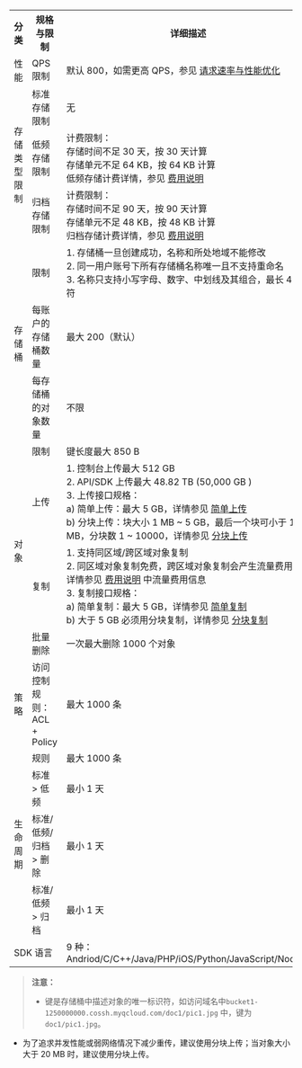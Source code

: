 <table>
    <tr>
        <th>分类</th> 
        <th>规格与限制</th> 
    			<th>详细描述</th> 
   </tr>
    <tr>
        <td>性能</td>
    			<td>QPS 限制</td>
    			<td>默认 800，如需更高 QPS，参见 <a href="/document/product/436/13653">请求速率与性能优化</a> </td>
    </tr>
    	 <tr>
        <td rowspan="3">存储类型限制</td>
    			<td>标准存储限制</td>
    			<td>无</td>
    </tr>
    	 <tr>
        <td>低频存储限制</td>
    			<td>计费限制：<br>存储时间不足 30 天，按 30 天计算<br>存储单元不足 64 KB，按 64 KB 计算<br>低频存储计费详情，参见 <a href="https://cloud.tencent.com/document/product/436/6239">费用说明</a></td>
    </tr>
    	 <tr>
        <td>归档存储限制</td>
    			<td>计费限制：<br>存储时间不足 90 天，按 90 天计算<br>存储单元不足 48 KB，按 48 KB 计算<br>归档存储计费详情，参见 <a href="https://cloud.tencent.com/document/product/572/8736">费用说明</a></td>				
    </tr>
     <tr>
        <td rowspan="3">存储桶</td>
    			<td>限制</td>
    			<td>1. 存储桶一旦创建成功，名称和所处地域不能修改<br>2. 同一用户账号下所有存储桶名称唯一且不支持重命名<br>3. 名称只支持小写字母、数字、中划线及其组合，最长 40 字符</td>
     </tr>
    	 <tr>
    			<td> 每账户的存储桶数量</td>
    			<td>最大 200（默认）</td>
    		</tr>
    			<td> 每存储桶的对象数量</td>
    			<td> 不限</td>
    		<tr>
    			<td rowspan="4">对象</td>
    			<td>限制</td>
    			<td >键长度最大 850 B</td>
    		</tr>
    			<tr>
    			<td>上传</td>
    			<td>1. 控制台上传最大 512 GB<br>2. API/SDK 上传最大 48.82 TB (50,000 GB )<br>3. 上传接口规格：<br>a) 简单上传：最大 5 GB，详情参见 <a href="https://cloud.tencent.com/document/product/436/14113">简单上传</a> <br>b) 分块上传：块大小 1 MB ~ 5 GB，最后一个块可小于 1 MB，分块数 1 ~ 10000，详情参见 <a href="https://cloud.tencent.com/document/product/436/14112">分块上传</a></td>
    		</tr>
    		<tr>
    			<td >复制</td>
    			<td >1. 支持同区域/跨区域对象复制<br>2. 同区域对象复制免费，跨区域对象复制会产生流量费用，详情参见 <a href="https://cloud.tencent.com/document/product/436/6239">费用说明</a> 中流量费用信息  <br>3. 复制接口规格：<br><nbsp;> <nbsp;>a) 简单复制：最大 5 GB，详情参见 <a href="https://cloud.tencent.com/document/product/436/14117">简单复制</a><br><nbsp;> <nbsp;>b) 大于 5 GB 必须用分块复制，详情参见 <a href="https://cloud.tencent.com/document/product/436/14118">分块复制</a></td>
    		</tr>
    		<tr>
    			<td>批量删除</td>
    			<td>一次最大删除 1000 个对象</td>
    		</tr>
    		 <tr>
    			<td >策略</td>
    			<td >访问控制规则：<br>ACL + Policy</td>
    			<td >最大 1000 条</td>
    		</tr>
    		<tr>
    			<td rowspan="4">生命周期</td>
    			<td>规则</td>
    			<td >最大 1000 条</td>
    		</tr>
    		<tr>
    			<td >标准 > 低频</td>
    			<td >最小 1 天</td>
    		</tr>
    		 <tr>
    			<td >标准/低频/归档 > 删除</td>
    			<td >最小 1 天</td>
    		</tr>
    		 <tr>
    			<td >标准/低频 > 归档</td>
    			<td >最小 1 天</td>
    	  </tr>
    		<tr>
    			<td colspan="2">SDK 语言</td>
    			<td >9 种：<br>Andriod/C/C++/Java/PHP/iOS/Python/JavaScript/Node.js </td>
    </tr>
</table>

> **注意：**
> - 键是存储桶中描述对象的唯一标识符，如访问域名中`bucket1-1250000000.cossh.myqcloud.com/doc1/pic1.jpg` 中，键为`doc1/pic1.jpg`。
- 为了追求并发性能或弱网络情况下减少重传，建议使用分块上传；当对象大小大于 20 MB 时，建议使用分块上传。
